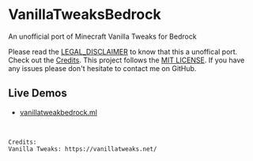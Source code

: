 # VanillaTweaksBedrock

An unofficial port of Minecraft Vanilla Tweaks for Bedrock

Please read the [LEGAL_DISCLAIMER](LEGAL_DISCLAIMER.md) to know that this a unoffical port. Check out the [Credits](credits.md). This project follows the [MIT LICENSE](LICENSE). If you have any issues please don't hesitate to contact me on GitHub.

## Live Demos
* [vanillatweakbedrock.ml](https://vanillatweakbedrock.ml/)

<br>

```
Credits:
Vanilla Tweaks: https://vanillatweaks.net/
```